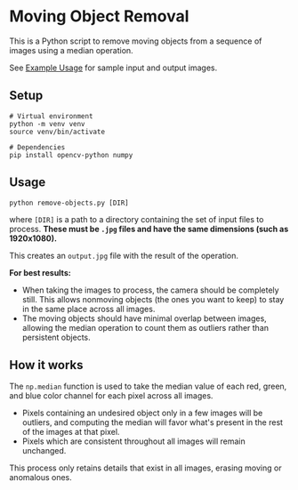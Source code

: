 # Moving Object Removal

This is a Python script to remove moving objects from a sequence of images using a median operation.

See [Example Usage](example.md) for sample input and output images.

## Setup

```shell
# Virtual environment
python -m venv venv
source venv/bin/activate

# Dependencies
pip install opencv-python numpy
```

## Usage

```shell
python remove-objects.py [DIR]
```

where `[DIR]` is a path to a directory containing the set of input files to process. **These must be `.jpg` files and have the same dimensions (such as 1920x1080).**

This creates an `output.jpg` file with the result of the operation.

**For best results:**

- When taking the images to process, the camera should be completely still. This allows nonmoving objects (the ones you want to keep) to stay in the same place across all images.
- The moving objects should have minimal overlap between images, allowing the median operation to count them as outliers rather than persistent objects.

## How it works

The `np.median` function is used to take the median value of each red, green, and blue color channel for each pixel across all images.

- Pixels containing an undesired object only in a few images will be outliers, and computing the median will favor what's present in the rest of the images at that pixel.
- Pixels which are consistent throughout all images will remain unchanged.

This process only retains details that exist in all images, erasing moving or anomalous ones.

